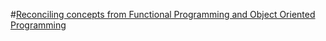 #[Reconciling concepts from Functional Programming and Object Oriented Programming](https://thma.github.io/posts/2020-12-20-reconciling-fp-and-oop-concepts.html)

